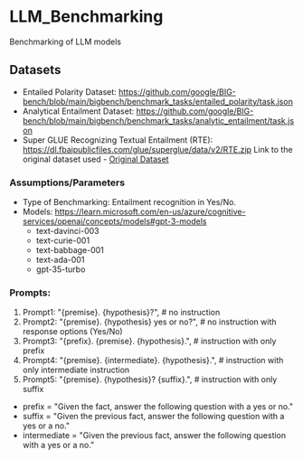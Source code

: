 # LLM_Benchmarking
Benchmarking of LLM models

## Datasets
- Entailed Polarity Dataset: https://github.com/google/BIG-bench/blob/main/bigbench/benchmark_tasks/entailed_polarity/task.json
- Analytical Entailment Dataset: https://github.com/google/BIG-bench/blob/main/bigbench/benchmark_tasks/analytic_entailment/task.json
- Super GLUE Recognizing Textual Entailment (RTE): https://dl.fbaipublicfiles.com/glue/superglue/data/v2/RTE.zip
Link to the original dataset used - [Original Dataset](./Dataset/Original)

### Assumptions/Parameters

- Type of Benchmarking: Entailment recognition in Yes/No.
- Models: https://learn.microsoft.com/en-us/azure/cognitive-services/openai/concepts/models#gpt-3-models
  - text-davinci-003
  - text-curie-001
  - text-babbage-001
  - text-ada-001
  - gpt-35-turbo

### Prompts:
1. Prompt1: "{premise}. {hypothesis}?",  # no instruction
2. Prompt2: "{premise}. {hypothesis} yes or no?",  # no instruction  with response options (Yes/No)
3. Prompt3: "{prefix}. {premise}. {hypothesis}.",  # instruction with only prefix
4. Prompt4: "{premise}. {intermediate}. {hypothesis}.",  # instruction with only intermediate instruction
5. Prompt5: "{premise}. {hypothesis}? {suffix}.",  # instruction with only suffix

- prefix = "Given the fact, answer the following question with a yes or no."
- suffix = "Given the previous fact, answer the following question with a yes or a no."
- intermediate = "Given the previous fact, answer the following question with a yes or a no."

